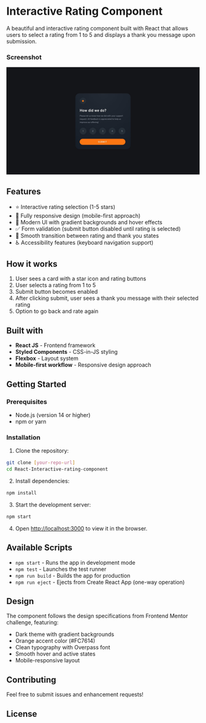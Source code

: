 # Interactive Rating Component

A beautiful and interactive rating component built with React that allows users to select a rating from 1 to 5 and displays a thank you message upon submission.

### Screenshot

![](./src/design/desktop-design.jpg)

## Features

- ⭐ Interactive rating selection (1-5 stars)
- 📱 Fully responsive design (mobile-first approach)
- 🎨 Modern UI with gradient backgrounds and hover effects
- ✅ Form validation (submit button disabled until rating is selected)
- 🔄 Smooth transition between rating and thank you states
- ♿ Accessibility features (keyboard navigation support)

## How it works

1. User sees a card with a star icon and rating buttons
2. User selects a rating from 1 to 5
3. Submit button becomes enabled
4. After clicking submit, user sees a thank you message with their selected rating
5. Option to go back and rate again

## Built with

- **React JS** - Frontend framework
- **Styled Components** - CSS-in-JS styling
- **Flexbox** - Layout system
- **Mobile-first workflow** - Responsive design approach

## Getting Started

### Prerequisites

- Node.js (version 14 or higher)
- npm or yarn

### Installation

1. Clone the repository:

```bash
git clone [your-repo-url]
cd React-Interactive-rating-component
```

2. Install dependencies:

```bash
npm install
```

3. Start the development server:

```bash
npm start
```

4. Open [http://localhost:3000](http://localhost:3000) to view it in the browser.

## Available Scripts

- `npm start` - Runs the app in development mode
- `npm test` - Launches the test runner
- `npm run build` - Builds the app for production
- `npm run eject` - Ejects from Create React App (one-way operation)

## Design

The component follows the design specifications from Frontend Mentor challenge, featuring:

- Dark theme with gradient backgrounds
- Orange accent color (#FC7614)
- Clean typography with Overpass font
- Smooth hover and active states
- Mobile-responsive layout

## Contributing

Feel free to submit issues and enhancement requests!

## License
